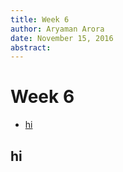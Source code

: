 ```yaml
---
title: Week 6
author: Aryaman Arora
date: November 15, 2016
abstract:
---
```


# Week 6


<!-- toc orderedList:0 depthFrom:2 depthTo:6 -->

- [hi](#hi)

<!-- tocstop -->

## hi
